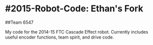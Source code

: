 #2015-Robot-Code: Ethan's Fork
===============

##Team 6547

My code for the 2014-15 FTC Cascade Effect robot. Currently includes useful encoder functions, team spirit, and drive code.
